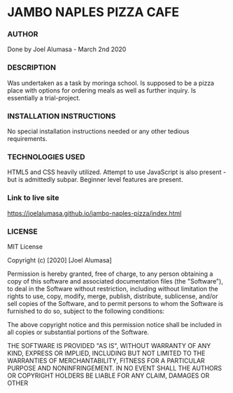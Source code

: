 # JAMBO NAPLES PIZZA CAFE

### AUTHOR
Done by Joel Alumasa - March 2nd 2020

### DESCRIPTION
Was undertaken as a task by moringa school. Is supposed to be a pizza place with options for ordering meals as well as further inquiry. Is essentially a trial-project.

### INSTALLATION INSTRUCTIONS
No special installation instructions needed or any other tedious requirements. 

### TECHNOLOGIES USED
HTML5 and CSS heavily utilized. Attempt to use JavaScript is also present - but is admittedly subpar. Beginner level features are present.

### Link to live site 
https://joelalumasa.github.io/jambo-naples-pizza/index.html

### LICENSE
MIT License

Copyright (c) [2020] [Joel Alumasa]

Permission is hereby granted, free of charge, to any person obtaining a copy
of this software and associated documentation files (the "Software"), to deal
in the Software without restriction, including without limitation the rights
to use, copy, modify, merge, publish, distribute, sublicense, and/or sell
copies of the Software, and to permit persons to whom the Software is
furnished to do so, subject to the following conditions:

The above copyright notice and this permission notice shall be included in all
copies or substantial portions of the Software.

THE SOFTWARE IS PROVIDED "AS IS", WITHOUT WARRANTY OF ANY KIND, EXPRESS OR
IMPLIED, INCLUDING BUT NOT LIMITED TO THE WARRANTIES OF MERCHANTABILITY,
FITNESS FOR A PARTICULAR PURPOSE AND NONINFRINGEMENT. IN NO EVENT SHALL THE
AUTHORS OR COPYRIGHT HOLDERS BE LIABLE FOR ANY CLAIM, DAMAGES OR OTHER
